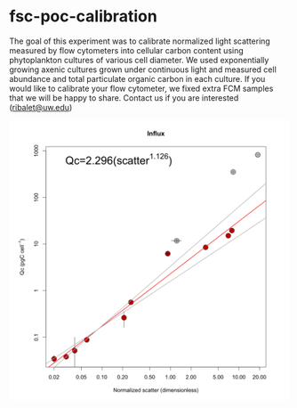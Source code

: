 # fsc-poc-calibration
The goal of this experiment was to calibrate normalized light scattering measured by flow cytometers into cellular carbon content using phytoplankton cultures of various cell diameter. 
We used exponentially growing axenic cultures grown under continuous light and measured cell abundance and total particulate organic carbon in each culture. 
If you would like to calibrate your flow cytometer, we fixed extra FCM samples that we will be happy to share. Contact us if you are interested (ribalet@uw.edu)

![alt text](Influx-Qc-scatter.png "BD Influx calibration of forward scatter normalized by 1 micron beads")
